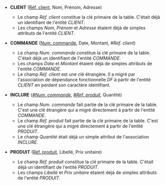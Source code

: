 - **CLIENT** (<ins>Réf. client</ins>, Nom, Prénom, Adresse)
  - Le champ _Réf. client_ constitue la clé primaire de la table. C'était déjà un identifiant de l'entité _CLIENT_.
  - Les champs _Nom_, _Prénom_ et _Adresse_ étaient déjà de simples attributs de l'entité _CLIENT_.

- **COMMANDE** (<ins>Num. commande</ins>, Date, Montant, _#Réf. client_)
  - Le champ _Num. commande_ constitue la clé primaire de la table. C'était déjà un identifiant de l'entité _COMMANDE_.
  - Les champs _Date_ et _Montant_ étaient déjà de simples attributs de l'entité _COMMANDE_.
  - Le champ _Réf. client_ est une clé étrangère. Il a migré par l'association de dépendance fonctionnelle _DF_ à partir de l'entité _CLIENT_ en perdant son caractère identifiant.

- **INCLURE** (<ins>_#Num. commande_</ins>, <ins>_#Réf. produit_</ins>, Quantité)
  - Le champ _Num. commande_ fait partie de la clé primaire de la table. C'est une clé étrangère qui a migré directement à partir de l'entité _COMMANDE_.
  - Le champ _Réf. produit_ fait partie de la clé primaire de la table. C'est une clé étrangère qui a migré directement à partir de l'entité _PRODUIT_.
  - Le champ _Quantité_ était déjà un simple attribut de l'association _INCLURE_.

- **PRODUIT** (<ins>Réf. produit</ins>, Libellé, Prix unitaire)
  - Le champ _Réf. produit_ constitue la clé primaire de la table. C'était déjà un identifiant de l'entité _PRODUIT_.
  - Les champs _Libellé_ et _Prix unitaire_ étaient déjà de simples attributs de l'entité _PRODUIT_.
